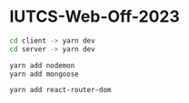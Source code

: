 # IUTCS-Web-Off-2023

```bash
cd client -> yarn dev
cd server -> yarn dev

yarn add nodemon
yarn add mongoose

yarn add react-router-dom